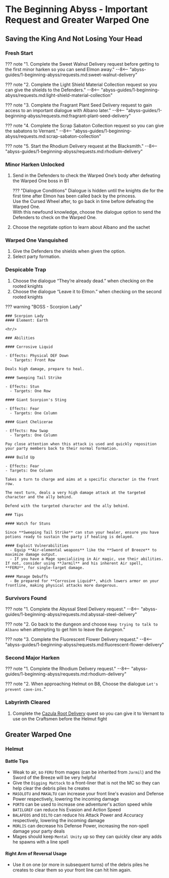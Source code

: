 # The Beginning Abyss - Important Request and Greater Warped One

## Saving the King And Not Losing Your Head

### Fresh Start

??? note "1. Complete the Sweet Walnut Delivery request before getting to the first minor harken so you can send Elmon away."
    --8<-- "abyss-guides/1-beginning-abyss/requests.md:sweet-walnut-delivery"

??? note "2. Complete the Light Shield Material Collection request so you can give the shields to the Defenders."
    --8<-- "abyss-guides/1-beginning-abyss/requests.md:light-shield-material-collection"

??? note "3. Complete the Fragrant Plant Seed Delivery request to gain access to an important dialogue with Albano later."
    --8<-- "abyss-guides/1-beginning-abyss/requests.md:fragrant-plant-seed-delivery"

??? note "4. Complete the Scrap Sabaton Collection request so you can give the sabatons to Vernant."
    --8<-- "abyss-guides/1-beginning-abyss/requests.md:scrap-sabaton-collection"

??? note "5. Start the Rhodium Delivery request at the Blacksmith."
    --8<-- "abyss-guides/1-beginning-abyss/requests.md:rhodium-delivery"

### Minor Harken Unlocked

1. Send in the Defenders to check the Warped One’s body after defeating the Warped One boss in B1  

    ??? "Dialogue Conditions"
        Dialogue is hidden until the knights die for the first time after Elmon has been called back by the princess.  
        Use the Cursed Wheel after, to go back in time before defeating the Warped One.  
        With this newfound knowledge, choose the dialogue option to send the Defenders to check on the Warped One.

2. Choose the negotiate option to learn about Albano and the sachet  

### Warped One Vanquished

   1. Give the Defenders the shields when given the option.
   2. Select party formation.

### Despicable Trap

   1. Choose the dialogue “They’re already dead.” when checking on the rooted knights  
   2. Choose the dialogue “Leave it to Elmon.” when checking on the second rooted knights  

??? warning "BOSS - Scorpion Lady"

    ### Scorpion Lady 
    #### Element: Earth

    <hr/>

    ### Abilities

    #### Corrosive Liquid
    
    - Effects: Physical DEF Down
      - Targets: Front Row
    
    Deals high damage, prepare to heal.
    
    #### Sweeping Tail Strike
    
    - Effects: Stun
      - Targets: One Row
    
    #### Giant Scorpion's Sting
    
    - Effects: Fear
      - Targets: One Column
    
    #### Giant Chelicerae
    
    - Effects: Row Swap
      - Targets: One Column
    
    Pay close attention when this attack is used and quickly reposition your party members back to their normal formation.
    
    #### Build Up
    
    - Effects: Fear
    - Targets: One Column
    
    Takes a turn to charge and aims at a specific character in the front row.
    
    The next turn, deals a very high damage attack at the targeted character and the ally behind.
    
    Defend with the targeted character and the ally behind.

    ### Tips
    
    #### Watch for Stuns
    
    Since **Sweeping Tail Strike** can stun your healer, ensure you have potions ready to sustain the party if healing is delayed.

    #### Exploit Vulnerabilities
      - Equip **Air-elemental weapons** like the **Sword of Breeze** to maximize damage output.
      - If you have a Mage specializing in Air magic, use their abilities. If not, consider using **Jarmil** and his inherent Air spell, **FERU**, for single-target damage.
    
    #### Manage Debuffs
      - Be prepared for **Corrosive Liquid**, which lowers armor on your frontline, making physical attacks more dangerous.
   
### Survivors Found

??? note "1. Complete the Abyssal Steel Delivery request."
    --8<-- "abyss-guides/1-beginning-abyss/requests.md:abyssal-steel-delivery"

??? note "2. Go back to the dungeon and choose `Keep trying to talk to Albano` when attempting to get him to leave the dungeon."

??? note "3. Complete the Fluorescent Flower Delivery request."
    --8<-- "abyss-guides/1-beginning-abyss/requests.md:fluorescent-flower-delivery"

### Second Major Harken

??? note "1. Complete the Rhodium Delivery request."
    --8<-- "abyss-guides/1-beginning-abyss/requests.md:rhodium-delivery"

??? note "2. When approaching Helmut on B8, Choose the dialogue `Let's prevent cave-ins.`"

### Labyrinth Cleared

1. Complete the [Cazula Root Delivery](requests.md#cazula-root-delivery) quest so you can give it to Vernant to use on the Craftsmen before the Helmut fight

## Greater Warped One

### Helmut

#### Battle Tips

* Weak to air, so `FERU` from mages (can be inherited from `Jarmil`) and the Sword of the Breeze will be very helpful
* Give the `Digging Mattock` to a front-liner that is not the MC so they can help clear the debris piles he creates
* `MASOLOTU` and `MAKALTU` can increase your front line's evasion and Defense Power respectively, lowering the incoming damage
* `PORTO` can be used to increase one adventurer's action speed while `BATILGREF` can reduce his Evasion and Action Speed
* `BALAFEOS` and `DILTO` can reduce his Attack Power and Accuracy respectively, lowering the incoming damage
* `MORLIS` can decrease his Defense Power, increasing the non-spell damage your party deals
* Mages should keep `Mental Unity` up so they can quickly clear any adds he spawns with a line spell

#### Right Arm of Reversal Usage

* Use it on one (or more in subsequent turns) of the debris piles he creates to clear them so your front line can hit him again.